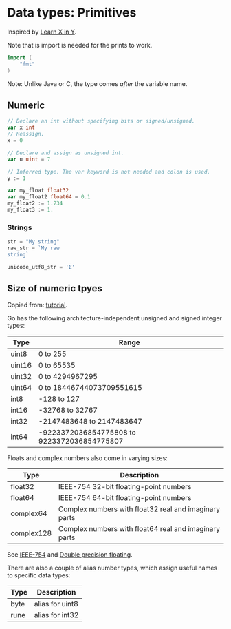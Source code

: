 # Data types: Primitives

Inspired by [Learn X in Y](https://learnxinyminutes.com/docs/go/).


Note that is import is needed for the prints to work.

```go
import (
	"fmt"
)
```

Note: Unlike Java or C, the type comes _after_ the variable name.


## Numeric

```go
// Declare an int without specifying bits or signed/unsigned.
var x int
// Reassign.
x = 0

// Declare and assign as unsigned int.
var u uint = 7

// Inferred type. The var keyword is not needed and colon is used.
y := 1
```

```go
var my_float float32
var my_float2 float64 = 0.1
my_float2 := 1.234
my_float3 := 1.
```


### Strings

```go
str = "My string"
raw_str = `My raw
string`

unicode_utf8_str = 'Σ'
```

## Size of numeric tpyes

Copied from: [tutorial](https://www.digitalocean.com/community/tutorials/understanding-data-types-in-go).

Go has the following architecture-independent unsigned and signed integer types:

Type        | Range
---         | ---
uint8       | 0 to 255
uint16      | 0 to 65535
uint32      | 0 to 4294967295
uint64      | 0 to 18446744073709551615
int8        | -128 to 127
int16       | -32768 to 32767
int32       | -2147483648 to 2147483647
int64       | -9223372036854775808 to 9223372036854775807

Floats and complex numbers also come in varying sizes:

Type       | Description
---        | ---
float32    | IEEE-754 32-bit floating-point numbers
float64    | IEEE-754 64-bit floating-point numbers
complex64  | Complex numbers with float32 real and imaginary parts
complex128 | Complex numbers with float64 real and imaginary parts

See [IEEE-754](https://en.wikipedia.org/wiki/IEEE_754) and [Double precision floating](https://en.wikipedia.org/wiki/Double-precision_floating-point_format).

There are also a couple of alias number types, which assign useful names to specific data types:

Type       | Description
---        | ---
byte       | alias for uint8
rune       | alias for int32
